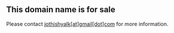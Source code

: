 ## This domain name is for sale

Please contact [jothishyalk[at]gmail[dot]com](mailto:jothishyalk@gmail.com) for more information.
